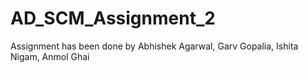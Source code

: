 # AD_SCM_Assignment_2
Assignment has been done by Abhishek Agarwal, Garv Gopalia, Ishita Nigam, Anmol Ghai
